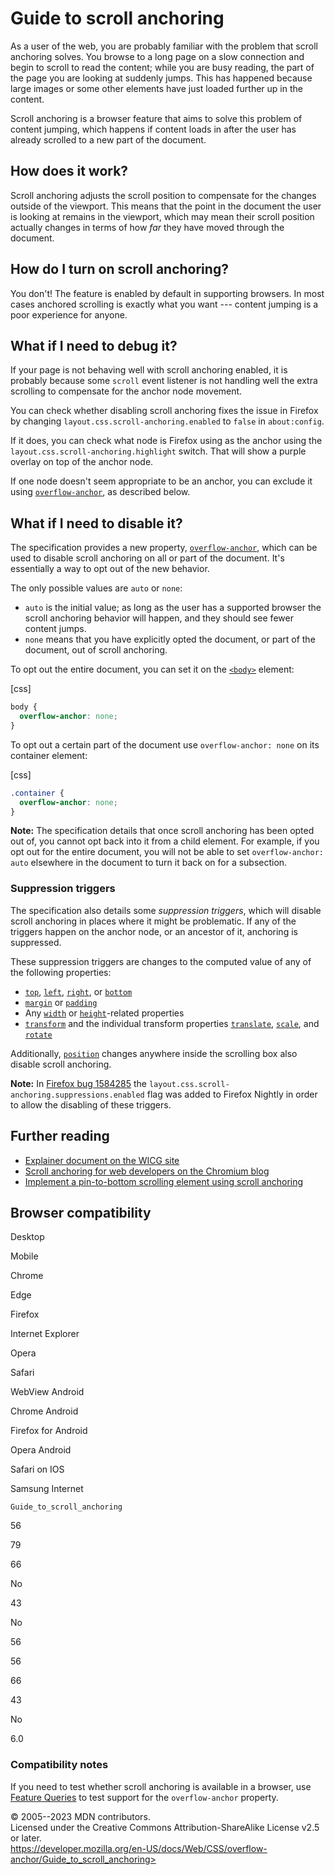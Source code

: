 Guide to scroll anchoring
=========================

As a user of the web, you are probably familiar with the problem that
scroll anchoring solves. You browse to a long page on a slow connection
and begin to scroll to read the content; while you are busy reading, the
part of the page you are looking at suddenly jumps. This has happened
because large images or some other elements have just loaded further up
in the content.

Scroll anchoring is a browser feature that aims to solve this problem of
content jumping, which happens if content loads in after the user has
already scrolled to a new part of the document.

How does it work?
-----------------

Scroll anchoring adjusts the scroll position to compensate for the
changes outside of the viewport. This means that the point in the
document the user is looking at remains in the viewport, which may mean
their scroll position actually changes in terms of how *far* they have
moved through the document.

How do I turn on scroll anchoring?
----------------------------------

You don\'t! The feature is enabled by default in supporting browsers. In
most cases anchored scrolling is exactly what you want --- content
jumping is a poor experience for anyone.

What if I need to debug it?
---------------------------

If your page is not behaving well with scroll anchoring enabled, it is
probably because some `scroll` event listener is not handling well the
extra scrolling to compensate for the anchor node movement.

You can check whether disabling scroll anchoring fixes the issue in
Firefox by changing `layout.css.scroll-anchoring.enabled` to `false` in
`about:config`.

If it does, you can check what node is Firefox using as the anchor using
the `layout.css.scroll-anchoring.highlight` switch. That will show a
purple overlay on top of the anchor node.

If one node doesn\'t seem appropriate to be an anchor, you can exclude
it using [`overflow-anchor`](overflow-anchor.md), as described below.

What if I need to disable it?
-----------------------------

The specification provides a new property,
[`overflow-anchor`](overflow-anchor.md), which can be used to disable
scroll anchoring on all or part of the document. It\'s essentially a way
to opt out of the new behavior.

The only possible values are `auto` or `none`:

- `auto` is the initial value; as long as the user has a supported
    browser the scroll anchoring behavior will happen, and they should
    see fewer content jumps.
- `none` means that you have explicitly opted the document, or part of
    the document, out of scroll anchoring.

To opt out the entire document, you can set it on the
[`<body>`](https://developer.mozilla.org/en-US/docs/Web/HTML/Element/body)
element:

[css]

```css
body {
  overflow-anchor: none;
}
```

To opt out a certain part of the document use `overflow-anchor: none` on
its container element:

[css]

```css
.container {
  overflow-anchor: none;
}
```

**Note:** The specification details that once scroll anchoring has been
opted out of, you cannot opt back into it from a child element. For
example, if you opt out for the entire document, you will not be able to
set `overflow-anchor: auto` elsewhere in the document to turn it back on
for a subsection.

### Suppression triggers

The specification also details some *suppression triggers*, which will
disable scroll anchoring in places where it might be problematic. If any
of the triggers happen on the anchor node, or an ancestor of it,
anchoring is suppressed.

These suppression triggers are changes to the computed value of any of
the following properties:

- [`top`](top.md), [`left`](left.md), [`right`](right.md), or
    [`bottom`](bottom.md)
- [`margin`](margin.md) or [`padding`](padding.md)
- Any [`width`](_Resources/Markup%20And%20Styling/css/width.md) or [`height`](_Resources/Markup%20And%20Styling/css/height.md)-related properties
- [`transform`](transform.md) and the individual transform properties
    [`translate`](_Resources/Markup%20And%20Styling/css/translate.md), [`scale`](_Resources/Markup%20And%20Styling/css/scale.md), and
    [`rotate`](_Resources/Markup%20And%20Styling/css/rotate.md)

Additionally, [`position`](position.md) changes anywhere inside the
scrolling box also disable scroll anchoring.

**Note:** In [Firefox bug 1584285](https://bugzil.la/1584285) the
`layout.css.scroll-anchoring.suppressions.enabled` flag was added to
Firefox Nightly in order to allow the disabling of these triggers.

Further reading
---------------

- [Explainer document on the WICG
    site](https://github.com/WICG/ScrollAnchoring/blob/master/explainer.md)
- [Scroll anchoring for web developers on the Chromium
    blog](https://blog.chromium.org/2017/04/scroll-anchoring-for-web-developers.html)
- [Implement a pin-to-bottom scrolling element using scroll
    anchoring](https://blog.eqrion.net/pin-to-bottom/)

Browser compatibility
---------------------

Desktop

Mobile

Chrome

Edge

Firefox

Internet Explorer

Opera

Safari

WebView Android

Chrome Android

Firefox for Android

Opera Android

Safari on IOS

Samsung Internet

`Guide_to_scroll_anchoring`

56

79

66

No

43

No

56

56

66

43

No

6.0

### Compatibility notes

If you need to test whether scroll anchoring is available in a browser,
use [Feature Queries](@supports.md) to test support for the
`overflow-anchor` property.

© 2005--2023 MDN contributors.\
Licensed under the Creative Commons Attribution-ShareAlike License v2.5
or later.\
https://developer.mozilla.org/en-US/docs/Web/CSS/overflow-anchor/Guide_to_scroll_anchoring>
